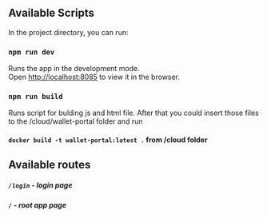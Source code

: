 ## Available Scripts

In the project directory, you can run:

### `npm run dev`

Runs the app in the development mode.<br>
Open [http://localhost:8085](http://localhost:8085) to view it in the browser.

### `npm run build`

Runs script for bulding js and html file. After that you could insert those files to the /cloud/wallet-portal folder and run 

#### `docker build -t wallet-portal:latest .` from /cloud folder

## Available routes

##### `/login` - login page
##### `/` - root app page


 


